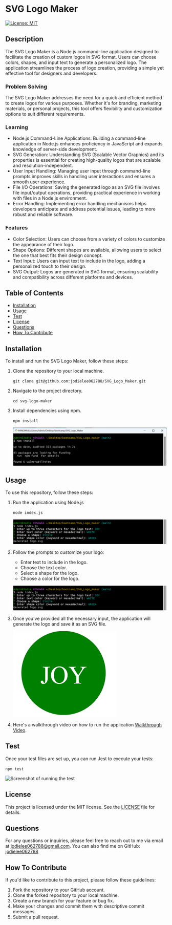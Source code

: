 # SVG Logo Maker

[![License: MIT](https://img.shields.io/badge/License-MIT-yellow.svg)](https://opensource.org/licenses/MIT)

## Description
The SVG Logo Maker is a Node.js command-line application designed to facilitate the creation of custom logos in SVG format. Users can choose colors, shapes, and input text to generate a personalized logo. The application streamlines the process of logo creation, providing a simple yet effective tool for designers and developers.

### Problem Solving
The SVG Logo Maker addresses the need for a quick and efficient method to create logos for various purposes. Whether it's for branding, marketing materials, or personal projects, this tool offers flexibility and customization options to suit different requirements.

### Learning
- Node.js Command-Line Applications: Building a command-line application in Node.js enhances proficiency in JavaScript and expands knowledge of server-side development.
- SVG Generation: Understanding SVG (Scalable Vector Graphics) and its properties is essential for creating high-quality logos that are scalable and resolution-independent.
- User Input Handling: Managing user input through command-line prompts improves skills in handling user interactions and ensures a smooth user experience.
- File I/O Operations: Saving the generated logo as an SVG file involves file input/output operations, providing practical experience in working with files in a Node.js environment.
- Error Handling: Implementing error handling mechanisms helps developers anticipate and address potential issues, leading to more robust and reliable software.

### Features
- Color Selection: Users can choose from a variety of colors to customize the appearance of their logo.
- Shape Options: Different shapes are available, allowing users to select the one that best fits their design concept.
- Text Input: Users can input text to include in the logo, adding a personalized touch to their design.
- SVG Output: Logos are generated in SVG format, ensuring scalability and compatibility across different platforms and devices.

## Table of Contents
- [Installation](#installation)
- [Usage](#usage)
- [Test](#test)
- [License](#license)
- [Questions](#questions)
- [How To Contribute](#how-to-contribute)

## Installation
To install and run the SVG Logo Maker, follow these steps:

1. Clone the repository to your local machine.
    
    ```git clone git@github.com:jodielee062788/SVG_Logo_Maker.git```

2. Navigate to the project directory.

    ```cd svg-logo-maker```

3. Install dependencies using npm.

    ```npm install```

    ![Screenshot of executing npm install command](./images/1.png)

## Usage
To use this repository, follow these steps:

1. Run the application using Node.js

    ```node index.js```
  
    ![Screenshot of executing node index.js command](./images/2.png)

2. Follow the prompts to customize your logo:
    - Enter text to include in the logo.
    - Choose the text color.
    - Select a shape for the logo.
    - Choose a color for the logo.

    ![Screenshot of the prompts](./images/2.png)

3. Once you've provided all the necessary input, the application will generate the logo and save it as an SVG file.

    ![Screenshot of the generated SVG file](./images/3.png)

4. Here's a walkthrough video on how to run the application [Walkthrough Video](https://drive.google.com/file/d/1L-y8TNoCY-XDN2JK59fodhw69tHE2woE/view?usp=sharing).

## Test
Once your test files are set up, you can run Jest to execute your tests:

```npm test```

![Screenshot of running the test](./images/4.png)

## License
This project is licensed under the MIT license. See the [LICENSE](./LICENSE) file for details.

## Questions
For any questions or inquiries, please feel free to reach out to me via email at jodielee062788@gmail.com. 
You can also find me on GitHub: [jodielee062788](https://github.com/jodielee062788)
  
## How To Contribute
If you'd like to contribute to this project, please follow these guidelines:
1. Fork the repository to your GitHub account.
2. Clone the forked repository to your local machine.
3. Create a new branch for your feature or bug fix.
4. Make your changes and commit them with descriptive commit messages.
5. Submit a pull request.
